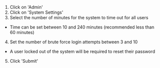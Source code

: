 1) Click on 'Admin'
2) Click on 'System Settings'
3) Select the number of minutes for the system to time out for all users
* Time can be set between 10 and 240 minutes (recommended less than 60 minutes)
4) Set the number of brute force login attempts between 3 and 10
* A user locked out of the system will be required to reset their password
5) Click 'Submit'